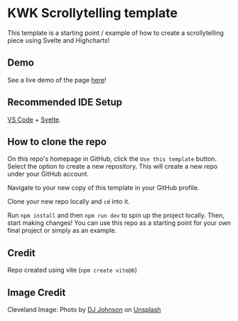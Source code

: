 # KWK Scrollytelling template

This template is a starting point / example of how to create a scrollytelling piece using Svelte and Highcharts! 

## Demo
See a live demo of the page [here](https://jasminesamra.github.io/kwk-scrollytelling-template/)!

## Recommended IDE Setup

[VS Code](https://code.visualstudio.com/) + [Svelte](https://marketplace.visualstudio.com/items?itemName=svelte.svelte-vscode).

## How to clone the repo
On this repo's homepage in GitHub, click the `Use this template` button. Select the option to create a new repository. This will create a new repo under your GitHub account.

Navigate to your new copy of this template in your GitHub profile. 

Clone your new repo locally and `cd` into it. 

Run `npm install` and then `npm run dev` to spin up the project locally. Then, start making changes! You can use this repo as a starting point for your own final project or simply as an example. 

## Credit
Repo created using vite (`npm create vite@6`)

## Image Credit
Cleveland Image:
Photo by <a href="https://unsplash.com/@dj_johns1?utm_content=creditCopyText&utm_medium=referral&utm_source=unsplash">DJ Johnson</a> on <a href="https://unsplash.com/photos/cleveland-signage-jYtgDr-0AyM?utm_content=creditCopyText&utm_medium=referral&utm_source=unsplash">Unsplash</a>

      
      